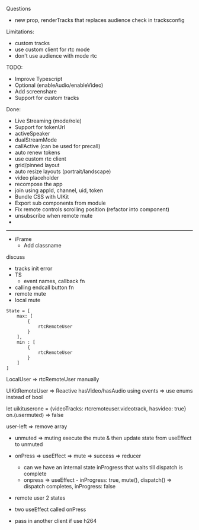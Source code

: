 Questions
- new prop, renderTracks that replaces audience check in tracksconfig


Limitations:
- custom tracks
- use custom client for rtc mode
- don't use audience with mode rtc

TODO:
- Improve Typescript
- Optional (enableAudio/enableVideo)
- Add screenshare
- Support for custom tracks

Done:
- Live Streaming (mode/role)
- Support for tokenUrl
- activeSpeaker
- dualStreamMode
- callActive (can be used for precall)
- auto renew tokens
- use custom rtc client
- grid/pinned layout
- auto resize layouts (portrait/landscape)
- video placeholder
- recompose the app
- join using appId, channel, uid, token
- Bundle CSS with UIKit
- Export sub components from module
- Fix remote controls scrolling position (refactor into component)
- unsubscribe when remote mute
- 
_____________________________

- iFrame
    - Add classname

discuss
- tracks init error
- TS
    -   event names, callback fn
- calling endcall button fn
- remote mute
- local mute




```
State = [
    max: [
        {
            rtcRemoteUser
        }
    ],
    min : [
        {
            rtcRemoteUser
        }
    ]
]
```

LocalUser => rtcRemoteUser manually

UIKitRemoteUser => Reactive hasVideo/hasAudio using events => use enums instead of bool

let uikituserone = {videoTracks: rtcremoteuser.videotrack, hasvideo: true}
on.(usermuted) => false

user-left => remove array


- unmuted => muting execute the mute & then update state from useEffect to unmuted
- onPress => useEffect => mute => success => reducer
    - can we have an internal state inProgress that waits till dispatch is complete
    - onpress => useEffect - inProgress: true, mute(), dispatch() => dispatch completes, inProgress: false
- remote user 2 states
- two useEffect called onPress


- pass in another client if use h264